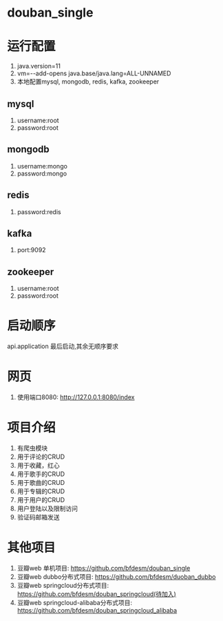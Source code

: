 # douban_single

# 运行配置
1. java.version=11
2. vm=--add-opens java.base/java.lang=ALL-UNNAMED
3. 本地配置mysql, mongodb, redis, kafka, zookeeper

## mysql
1. username:root
2. password:root

## mongodb
1. username:mongo
2. password:mongo

## redis
1. password:redis

## kafka
1. port:9092

## zookeeper
1. username:root
2. password:root

# 启动顺序
api.application 最后启动,其余无顺序要求

# 网页
1. 使用端口8080: http://127.0.0.1:8080/index

# 项目介绍
1. 有爬虫模块
1. 用于评论的CRUD
1. 用于收藏，红心
1. 用于歌手的CRUD
1. 用于歌曲的CRUD
1. 用于专辑的CRUD
1. 用于用户的CRUD
2. 用户登陆以及限制访问
3. 验证码邮箱发送

# 其他项目
1. 豆瓣web  单机项目: https://github.com/bfdesm/douban_single
2. 豆瓣web  dubbo分布式项目: https://github.com/bfdesm/duoban_dubbo
3. 豆瓣web  springcloud分布式项目: https://github.com/bfdesm/douban_springcloud(待加入)
4. 豆瓣web  springcloud-alibaba分布式项目: https://github.com/bfdesm/douban_springcloud_alibaba
